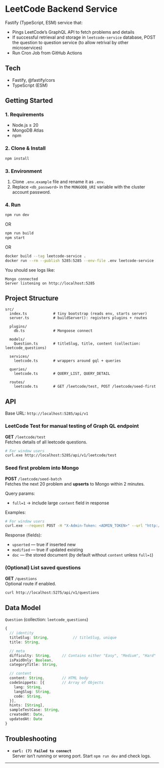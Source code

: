 # LeetCode Backend Service

Fastify (TypeScript, ESM) service that:

- Pings LeetCode’s GraphQL API to fetch problems and details
- If successful retrieval and storage in `leetcode-service` database,
POST the question to question service (to allow retrival by other microservices)
- Run Cron Job from GitHub Actions

## Tech

- Fastify, @fastify/cors
- TypeScript (ESM)

## Getting Started

### 1. Requirements

- Node.js ≥ 20
- MongoDB Atlas
- npm

### 2. Clone & Install

```bash
npm install
```

### 3. Environment

1. Clone `.env.example` file and rename it as `.env`.
2. Replace `<db_password>` in the `MONGODB_URI` variable with the cluster account password.

### 4. Run

```bash
npm run dev
```

OR

```bash
npm run build
npm start
```

OR

```bash
docker build --tag leetcode-service .
docker run --rm --publish 5285:5285 --env-file .env leetcode-service
```

You should see logs like:

```text
Mongo connected
Server listening on http://localhost:5285
```

## Project Structure

```text
src/
  index.ts            # tiny bootstrap (reads env, starts server)
  server.ts           # buildServer(): registers plugins + routes

  plugins/
    db.ts             # Mongoose connect

  models/
    Question.ts       # titleSlug, title, content (collection: leetcode_questions)

  services/
    leetcode.ts       # wrappers around gql + queries

  queries/
    leetcode.ts       # QUERY_LIST, QUERY_DETAIL

  routes/
    leetcode.ts       # GET /leetcode/test, POST /leetcode/seed-first
```

## API

Base URL: `http://localhost:5285/api/v1`

### LeetCode Test for manual testing of Graph QL endpoint

**GET** `/leetcode/test`  
Fetches details of all leetcode questions.

```bash
# For window users
curl.exe http://localhost:5285/api/v1/leetcode/test
```

### Seed first problem into Mongo

**POST** `/leetcode/seed-batch`  
Fetches the next 20 problem and **upserts** to Mongo within 2 minutes.

Query params:

- `full=1` → include large `content` field in response

Examples:

```bash
# For window users
curl.exe --request POST -H "X-Admin-Token: <ADMIN_TOKEN>" --url "http://localhost:5285/api/v1/leetcode/seed-batch"
```

Response (fields):

- `upserted` — true if inserted new
- `modified` — true if updated existing
- `doc` — the stored document (by default without `content` unless `full=1`)

### (Optional) List saved questions

**GET** `/questions`  
Optional route if enabled.

```bash
curl http://localhost:5275/api/v1/questions
```

## Data Model

`Question` (collection: `leetcode_questions`)

```ts
{
  // identity
  titleSlug: String,           // titleSlug, unique
  title: String,

  // meta
  difficulty: String,     // Contains either "Easy", "Medium", "Hard"
  isPaidOnly: Boolean,
  categoryTitle: String,

  // content
  content: String,        // HTML body
  codeSnippets: [{        // Array of Objects 
    lang: String, 
    langSlug: String,
    code: String,
  }],
  hints: [String],
  sampleTestCase: String,
  createdAt: Date,
  updatedAt: Date
}
```

## Troubleshooting

- **`curl: (7) Failed to connect`**  
  Server isn’t running or wrong port. Start `npm run dev` and check logs.

---
